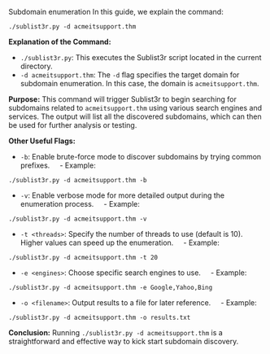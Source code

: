 Subdomain enumeration  In this guide, we explain the command:

  
```
./sublist3r.py -d acmeitsupport.thm
```

  
**Explanation of the Command:**
  
- `./sublist3r.py`: This executes the Sublist3r script located in the current directory.
- `-d acmeitsupport.thm`: The `-d` flag specifies the target domain for subdomain enumeration. In this case, the domain is `acmeitsupport.thm`.

**Purpose:** This command will trigger Sublist3r to begin searching for subdomains related to `acmeitsupport.thm` using various search engines and services. The output will list all the discovered subdomains, which can then be used for further analysis or testing.
  
**Other Useful Flags:**
  
- `-b`: Enable brute-force mode to discover subdomains by trying common prefixes.
    - Example:

```
./sublist3r.py -d acmeitsupport.thm -b
```

- `-v`: Enable verbose mode for more detailed output during the enumeration process.
    - Example:

```
./sublist3r.py -d acmeitsupport.thm -v
```

- `-t <threads>`: Specify the number of threads to use (default is 10). Higher values can speed up the enumeration.
    - Example:

```
./sublist3r.py -d acmeitsupport.thm -t 20
```

- `-e <engines>`: Choose specific search engines to use.
    - Example:

```
./sublist3r.py -d acmeitsupport.thm -e Google,Yahoo,Bing
```

- `-o <filename>`: Output results to a file for later reference.
    - Example:

```
./sublist3r.py -d acmeitsupport.thm -o results.txt
```

**Conclusion:** Running `./sublist3r.py -d acmeitsupport.thm` is a straightforward and effective way to kick start subdomain discovery.
